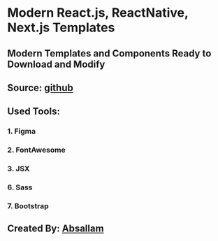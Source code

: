 # Modern React.js, ReactNative, Next.js Templates

## Modern Templates and Components Ready to Download and Modify
## Source: [github](https://github.com/absallam1999/modern-react-templates)

## Used Tools:
### 1. Figma<br/>
### 2. FontAwesome<br/>
### 3. JSX <br/>
### 6. Sass<br/>
### 7. Bootstrap

## Created By: [Absallam](https://gitub.com/absallam199)
